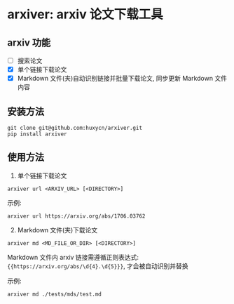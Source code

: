 # arxiver: arxiv 论文下载工具

## arxiv 功能

- [ ] 搜索论文
- [x] 单个链接下载论文
- [x] Markdown 文件(夹)自动识别链接并批量下载论文, 同步更新 Markdown 文件内容

## 安装方法

```
git clone git@github.com:huxycn/arxiver.git
pip install arxiver
```

## 使用方法

1. 单个链接下载论文
```
arxiver url <ARXIV_URL> [<DIRECTORY>]
```
示例:
```
arxiver url https://arxiv.org/abs/1706.03762
```

2. Markdown 文件(夹)下载论文

```
arxiver md <MD_FILE_OR_DIR> [<DIRECTORY>]
```
Markdown 文件内 arxiv 链接需遵循正则表达式: `{{https://arxiv.org/abs/\d{4}.\d{5}}}`, 才会被自动识别并替换

示例:
```
arxiver md ./tests/mds/test.md
```
